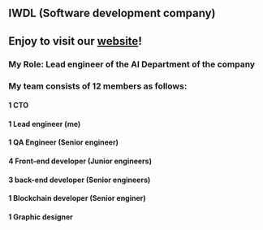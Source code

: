 ## IWDL (Software development company)
## Enjoy to visit our <a href="https://iwdl.org">website</a>!
### My Role: Lead engineer of the AI Department of the company
### My team consists of 12 members as follows:
#### 1 CTO
#### 1 Lead engineer (me)
#### 1 QA Engineer (Senior engineer)
#### 4 Front-end developer (Junior engineers)
#### 3 back-end developer (Senior engineers)
#### 1 Blockchain developer (Senior enginer)
#### 1 Graphic designer
